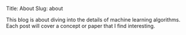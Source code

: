 Title: About
Slug: about

This blog is about diving into the details of machine learning algorithms.  Each post will cover a concept or paper that I find interesting.